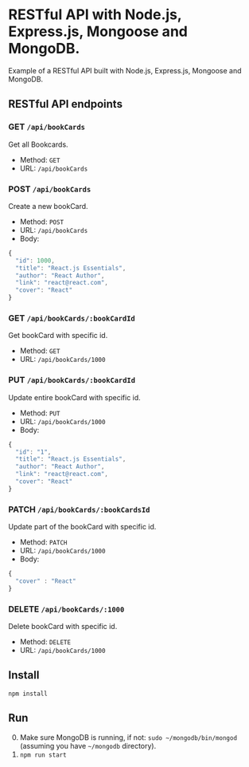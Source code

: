# RESTful API with Node.js, Express.js, Mongoose and MongoDB.

Example of a RESTful API built with Node.js, Express.js, Mongoose and MongoDB.

## RESTful API endpoints

### GET `/api/bookCards`

Get all Bookcards.

+ Method: `GET`
+ URL: `/api/bookCards`

### POST `/api/bookCards`

Create a new bookCard.

+ Method: `POST`
+ URL: `/api/bookCards`
+ Body:

```js
{
  "id": 1000,
  "title": "React.js Essentials",
  "author": "React Author",
  "link": "react@react.com",
  "cover": "React"
}
```

### GET `/api/bookCards/:bookCardId`

Get bookCard with specific id.

+ Method: `GET`
+ URL: `/api/bookCards/1000`

### PUT `/api/bookCards/:bookCardId`

Update entire bookCard with specific id.

+ Method: `PUT`
+ URL: `/api/bookCards/1000`
+ Body:

```js
{
  "id": "1",
  "title": "React.js Essentials",
  "author": "React Author",
  "link": "react@react.com",
  "cover": "React"
}
```

### PATCH `/api/bookCards/:bookCardsId`

Update part of the bookCard with specific id.

+ Method: `PATCH`
+ URL: `/api/bookCards/1000`
+ Body:

```js
{
  "cover" : "React"
}
```

### DELETE `/api/bookCards/:1000`

Delete bookCard with specific id.

+ Method: `DELETE`
+ URL: `/api/bookCards/1000`

## Install

`npm install`

## Run

0. Make sure MongoDB is running, if not: `sudo ~/mongodb/bin/mongod` (assuming you have `~/mongodb` directory).
1. `npm run start`
